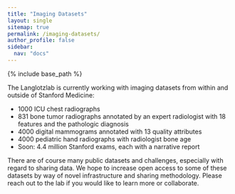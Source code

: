 ```yaml
---
title: "Imaging Datasets"
layout: single
sitemap: true
permalink: /imaging-datasets/
author_profile: false
sidebar:
  nav: "docs"
---
```


{% include base_path %}

The Langlotzlab is currently working with imaging datasets from within and outside of Stanford Medicine:

- 1000 ICU chest radiographs
- 831 bone tumor radiographs annotated by an expert radiologist with 18 features and the pathologic diagnosis
- 4000 digital mammograms annotated with 13 quality attributes
- 4000 pediatric hand radiographs with radiologist bone age
- Soon: 4.4 million Stanford exams, each with a narrative report

There are of course many public datasets and challenges, especially with regard to sharing data. We hope to increase open access to some of these datasets by way of novel infrastructure and sharing methodology. Please reach out to the lab if you would like to learn more or collaborate.

